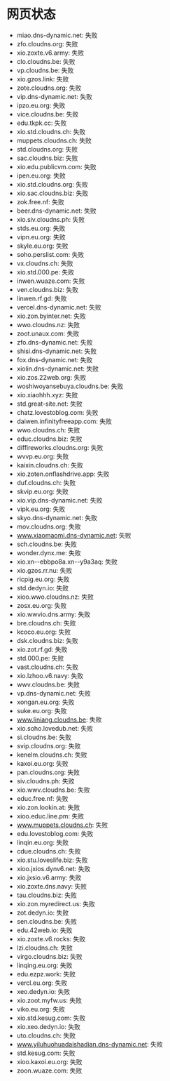 # 网页状态
- miao.dns-dynamic.net: 失败
- zfo.cloudns.org: 失败
- xio.zoxte.v6.army: 失败
- clo.cloudns.be: 失败
- vp.cloudns.be: 失败
- xio.gzos.link: 失败
- zote.cloudns.org: 失败
- vip.dns-dynamic.net: 失败
- ipzo.eu.org: 失败
- vice.cloudns.be: 失败
- edu.tkpk.cc: 失败
- xio.std.cloudns.ch: 失败
- muppets.cloudns.ch: 失败
- std.cloudns.org: 失败
- sac.cloudns.biz: 失败
- xio.edu.publicvm.com: 失败
- ipen.eu.org: 失败
- xio.std.cloudns.org: 失败
- xio.sac.cloudns.biz: 失败
- zok.free.nf: 失败
- beer.dns-dynamic.net: 失败
- xio.siv.cloudns.ph: 失败
- stds.eu.org: 失败
- vipn.eu.org: 失败
- skyle.eu.org: 失败
- soho.perslist.com: 失败
- vx.cloudns.ch: 失败
- xio.std.000.pe: 失败
- inwen.wuaze.com: 失败
- ven.cloudns.biz: 失败
- linwen.rf.gd: 失败
- vercel.dns-dynamic.net: 失败
- xio.zon.byinter.net: 失败
- wwo.cloudns.nz: 失败
- zoot.unaux.com: 失败
- zfo.dns-dynamic.net: 失败
- shisi.dns-dynamic.net: 失败
- fox.dns-dynamic.net: 失败
- xiolin.dns-dynamic.net: 失败
- xio.zos.22web.org: 失败
- woshiwoyansebuya.cloudns.be: 失败
- xio.xiaohhh.xyz: 失败
- std.great-site.net: 失败
- chatz.lovestoblog.com: 失败
- daiwen.infinityfreeapp.com: 失败
- wwo.cloudns.ch: 失败
- educ.cloudns.biz: 失败
- diffireworks.cloudns.org: 失败
- wvvp.eu.org: 失败
- kaixin.cloudns.ch: 失败
- xio.zoten.onflashdrive.app: 失败
- duf.cloudns.ch: 失败
- skvip.eu.org: 失败
- xio.vip.dns-dynamic.net: 失败
- vipk.eu.org: 失败
- skyo.dns-dynamic.net: 失败
- mov.cloudns.org: 失败
- www.xiaomaomi.dns-dynamic.net: 失败
- sch.cloudns.be: 失败
- wonder.dynx.me: 失败
- xio.xn--ebbpo8a.xn--y9a3aq: 失败
- xio.gzos.rr.nu: 失败
- ricpig.eu.org: 失败
- std.dedyn.io: 失败
- xioo.wwo.cloudns.nz: 失败
- zosx.eu.org: 失败
- xio.wwvio.dns.army: 失败
- bre.cloudns.ch: 失败
- kcoco.eu.org: 失败
- dsk.cloudns.biz: 失败
- xio.zot.rf.gd: 失败
- std.000.pe: 失败
- vast.cloudns.ch: 失败
- xio.lzhoo.v6.navy: 失败
- wwv.cloudns.be: 失败
- vp.dns-dynamic.net: 失败
- xongan.eu.org: 失败
- suke.eu.org: 失败
- www.liniang.cloudns.be: 失败
- xio.soho.lovedub.net: 失败
- si.cloudns.be: 失败
- svip.cloudns.org: 失败
- kenelm.cloudns.ch: 失败
- kaxoi.eu.org: 失败
- pan.cloudns.org: 失败
- siv.cloudns.ph: 失败
- xio.wwv.cloudns.be: 失败
- educ.free.nf: 失败
- xio.zon.lookin.at: 失败
- xioo.educ.line.pm: 失败
- www.muppets.cloudns.ch: 失败
- edu.lovestoblog.com: 失败
- linqin.eu.org: 失败
- cdue.cloudns.ch: 失败
- xio.stu.loveslife.biz: 失败
- xioo.jxios.dynv6.net: 失败
- xio.jxsio.v6.army: 失败
- xio.zoxte.dns.navy: 失败
- tau.cloudns.biz: 失败
- xio.zon.myredirect.us: 失败
- zot.dedyn.io: 失败
- sen.cloudns.be: 失败
- edu.42web.io: 失败
- xio.zoxte.v6.rocks: 失败
- lzi.cloudns.ch: 失败
- virgo.cloudns.biz: 失败
- linqing.eu.org: 失败
- edu.ezpz.work: 失败
- vercl.eu.org: 失败
- xeo.dedyn.io: 失败
- xio.zoot.myfw.us: 失败
- viko.eu.org: 失败
- xio.std.kesug.com: 失败
- xio.xeo.dedyn.io: 失败
- uto.cloudns.ch: 失败
- www.yiluhuohuadaishadian.dns-dynamic.net: 失败
- std.kesug.com: 失败
- xioo.kaxoi.eu.org: 失败
- zoon.wuaze.com: 失败
